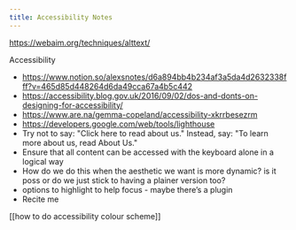 ```yaml
---
title: Accessibility Notes
---
```


https://webaim.org/techniques/alttext/

Accessibility

- https://www.notion.so/alexsnotes/d6a894bb4b234af3a5da4d2632338fff?v=465d85d448264d6da49cca67a4b5c442
- https://accessibility.blog.gov.uk/2016/09/02/dos-and-donts-on-designing-for-accessibility/
- https://www.are.na/gemma-copeland/accessibility-xkrrbesezrm
- https://developers.google.com/web/tools/lighthouse
- Try not to say: "Click here to read about us." Instead, say: "To learn more about us, read About Us."
- Ensure that all content can be accessed with the keyboard alone in a logical way
- How do we do this when the aesthetic we want is more dynamic? is it poss or do we just stick to having a plainer version too?
- options to highlight to help focus - maybe there’s a plugin
- Recite me

[[how to do accessibility colour scheme]]
